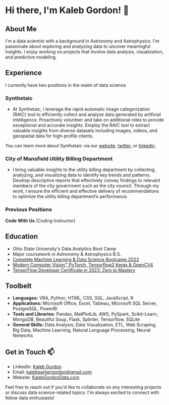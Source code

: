 # Hi there, I'm Kaleb Gordon! 👋

## About Me
I'm a data scientist with a background in Astronomy and Astrophysics. I'm passionate about exploring and analyzing data to uncover meaningful insights. I enjoy working on projects that involve data analysis, visualization, and predictive modeling.

## Experience
I currently have two positions in the realm of data science.

### Synthetaic
- At Synthetaic, I leverage the rapid automatic image categorization (RAIC) tool to efficiently collect and analyze data
generated by artificial intelligence. Proactively volunteer and take on additional roles to provide exceptional and accurate insights. Employ the RAIC tool to extract valuable insights from diverse datasets including images, videos, and geospatial data for high-profile clients.

You can learn more about Synthetaic via our [website](https://www.synthetaic.com/), [twitter](https://twitter.com/Synthetaic?s=20), or [linkedin](https://www.linkedin.com/company/synthetaic/mycompany/).

### City of Mansfield Utility Billing Department
- I bring valuable insights to the utility billing department by collecting, analyzing, and visualizing data to identify key trends and patterns. Develop descriptive reports that effectively convey findings to relevant members of the city government such as the city council. Through my work, I ensure the efficient and effective delivery of recommendations to optimize the utility billing department’s performance.

### Previous Positions
**Code With Us** (Coding Instructor)

## Education
- Ohio State University's Data Analytics Boot Camp
- Major coursework in Astronomy & Astrophysics B.S.
- [Complete Machine Learning & Data Science Bootcamp 2023](https://www.udemy.com/course/complete-machine-learning-and-data-science-zero-to-mastery/)
- [Modern Computer Vision™ PyTorch, Tensorflow2 Keras & OpenCV4](https://www.udemy.com/course/modern-computer-vision/)
- [TensorFlow Developer Certificate in 2023: Zero to Mastery](https://www.udemy.com/course/tensorflow-developer-certificate-machine-learning-zero-to-mastery/)

## Toolbelt 
- **Languages:** VBA, Python, HTML, CSS, SQL, JavaScript, R
- **Applications:** Microsoft Office, Excel, Tableau, Microsoft SQL Server, PostgreSQL, PowerBI
- **Tools and Libraries:** Pandas, MatPlotLib, AWS, PySpark, Scikit-Learn, MongoDB, Beautiful Soup, Flask, Splinter, Tensorflow, SQLite
- **General Skills:** Data Analysis, Data Visualization, ETL, Web Scraping, Big Data, Machine Learning, Natural Language Processing, Neural Networks

## Get in Touch 📫
- LinkedIn: [Kaleb Gordon](https://www.linkedin.com/in/your-linkedin-profile)
- Email: [kalebparkergordon@gmail.com](kalebparkergordon@gmail.com)
- Website: [KalebGordonData.com](https://kalebgordondata.com)

Feel free to reach out if you'd like to collaborate on any interesting projects or discuss data science-related topics. I'm always excited to connect with fellow data enthusiasts!
